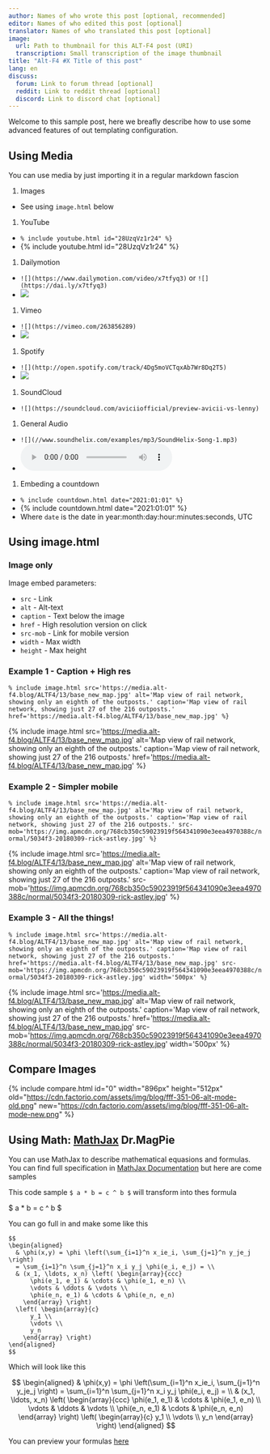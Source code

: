 ```yaml
---
author: Names of who wrote this post [optional, recommended]
editor: Names of who edited this post [optional]
translator: Names of who translated this post [optional]
image:
  url: Path to thumbnail for this ALT-F4 post (URI)
  transcription: Small transcription of the image thumbnail
title: "Alt-F4 #X Title of this post"
lang: en
discuss:
  forum: Link to forum thread [optional]
  reddit: Link to reddit thread [optional]
  discord: Link to discord chat [optional]
---
```


Welcome to this sample post, here we breafly describe how to use some advanced features of out templating configuration.
## Using Media <author></author>

You can use media by just importing it in a regular markdown fascion

1. Images
  - See using `image.html` below

1. YouTube
  - `% include youtube.html id="28UzqVz1r24" %}`
  - {% include youtube.html id="28UzqVz1r24" %}

1. Dailymotion
  - `![](https://www.dailymotion.com/video/x7tfyq3)` or `![](https://dai.ly/x7tfyq3)`
  - ![](https://dai.ly/x7tgcev)

1. Vimeo
  - `![](https://vimeo.com/263856289)`
  - ![](https://vimeo.com/263856289)

1. Spotify
  - `![](http://open.spotify.com/track/4Dg5moVCTqxAb7Wr8Dq2T5)`
  - ![](http://open.spotify.com/track/4Dg5moVCTqxAb7Wr8Dq2T5)

1. SoundCloud
  - `![](https://soundcloud.com/aviciiofficial/preview-avicii-vs-lenny)`

1. General Audio
  - `![](//www.soundhelix.com/examples/mp3/SoundHelix-Song-1.mp3)`
  - ![](//www.soundhelix.com/examples/mp3/SoundHelix-Song-1.mp3)

1. Embeding a countdown
  - `% include countdown.html date="2021:01:01" %}`
  - {% include countdown.html date="2021:01:01" %}
  - Where `date` is the date in year:month:day:hour:minutes:seconds, UTC

## Using image.html <author></author>

### Image only

Image embed parameters:
* `src` - Link
* `alt` - Alt-text
* `caption` - Text below the image
* `href` - High resolution version on click
* `src-mob` - Link for mobile version
* `width` - Max width
* `height` - Max height

### Example 1 - Caption + High res
`% include image.html src='https://media.alt-f4.blog/ALTF4/13/base_new_map.jpg' alt='Map view of rail network, showing only an eighth of the outposts.' caption='Map view of rail network, showing just 27 of the 216 outposts.' href='https://media.alt-f4.blog/ALTF4/13/base_new_map.jpg' %}`

{% include image.html src='https://media.alt-f4.blog/ALTF4/13/base_new_map.jpg' alt='Map view of rail network, showing only an eighth of the outposts.' caption='Map view of rail network, showing just 27 of the 216 outposts.' href='https://media.alt-f4.blog/ALTF4/13/base_new_map.jpg' %}

### Example 2 - Simpler mobile

`% include image.html src='https://media.alt-f4.blog/ALTF4/13/base_new_map.jpg' alt='Map view of rail network, showing only an eighth of the outposts.' caption='Map view of rail network, showing just 27 of the 216 outposts.' src-mob='https://img.apmcdn.org/768cb350c59023919f564341090e3eea4970388c/normal/5034f3-20180309-rick-astley.jpg' %}`

{% include image.html src='https://media.alt-f4.blog/ALTF4/13/base_new_map.jpg' alt='Map view of rail network, showing only an eighth of the outposts.' caption='Map view of rail network, showing just 27 of the 216 outposts.' src-mob='https://img.apmcdn.org/768cb350c59023919f564341090e3eea4970388c/normal/5034f3-20180309-rick-astley.jpg' %}

### Example 3 - All the things!

`% include image.html src='https://media.alt-f4.blog/ALTF4/13/base_new_map.jpg' alt='Map view of rail network, showing only an eighth of the outposts.' caption='Map view of rail network, showing just 27 of the 216 outposts.' href='https://media.alt-f4.blog/ALTF4/13/base_new_map.jpg' src-mob='https://img.apmcdn.org/768cb350c59023919f564341090e3eea4970388c/normal/5034f3-20180309-rick-astley.jpg' width='500px' %}`

{% include image.html src='https://media.alt-f4.blog/ALTF4/13/base_new_map.jpg' alt='Map view of rail network, showing only an eighth of the outposts.' caption='Map view of rail network, showing just 27 of the 216 outposts.' href='https://media.alt-f4.blog/ALTF4/13/base_new_map.jpg' src-mob='https://img.apmcdn.org/768cb350c59023919f564341090e3eea4970388c/normal/5034f3-20180309-rick-astley.jpg' width='500px' %}

## Compare Images

{% include compare.html id="0" width="896px" height="512px" old="https://cdn.factorio.com/assets/img/blog/fff-351-06-alt-mode-old.png" new="https://cdn.factorio.com/assets/img/blog/fff-351-06-alt-mode-new.png"  %}

## Using Math: [MathJax](http://mathjax.org/) <author>Dr.MagPie</author>

You can use MathJax to describe mathematical equasions and formulas. You can find full specification in [MathJax Documentation](http://docs.mathjax.org/en/latest/) but here are come samples 

This code sample `$ a * b = c ^ b $` will transform into thes formula

$ a * b = c ^ b $

You can go full in and make some like this
```MathJax
$$
\begin{aligned}
  & \phi(x,y) = \phi \left(\sum_{i=1}^n x_ie_i, \sum_{j=1}^n y_je_j \right)
  = \sum_{i=1}^n \sum_{j=1}^n x_i y_j \phi(e_i, e_j) = \\
  & (x_1, \ldots, x_n) \left( \begin{array}{ccc}
      \phi(e_1, e_1) & \cdots & \phi(e_1, e_n) \\
      \vdots & \ddots & \vdots \\
      \phi(e_n, e_1) & \cdots & \phi(e_n, e_n)
    \end{array} \right)
  \left( \begin{array}{c}
      y_1 \\
      \vdots \\
      y_n
    \end{array} \right)
\end{aligned}
$$
```
Which will look like this

$$
\begin{aligned}
  & \phi(x,y) = \phi \left(\sum_{i=1}^n x_ie_i, \sum_{j=1}^n y_je_j \right)
  = \sum_{i=1}^n \sum_{j=1}^n x_i y_j \phi(e_i, e_j) = \\
  & (x_1, \ldots, x_n) \left( \begin{array}{ccc}
      \phi(e_1, e_1) & \cdots & \phi(e_1, e_n) \\
      \vdots & \ddots & \vdots \\
      \phi(e_n, e_1) & \cdots & \phi(e_n, e_n)
    \end{array} \right)
  \left( \begin{array}{c}
      y_1 \\
      \vdots \\
      y_n
    \end{array} \right)
\end{aligned}
$$

You can preview your formulas [here](https://www.mathjax.org/#demo)
